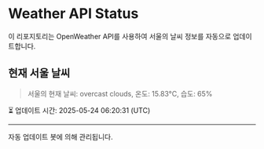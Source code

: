 
# Weather API Status

이 리포지토리는 OpenWeather API를 사용하여 서울의 날씨 정보를 자동으로 업데이트합니다.

## 현재 서울 날씨
> 서울의 현재 날씨: overcast clouds, 온도: 15.83°C, 습도: 65%

⏳ 업데이트 시간: 2025-05-24 06:20:31 (UTC)

---
자동 업데이트 봇에 의해 관리됩니다.
